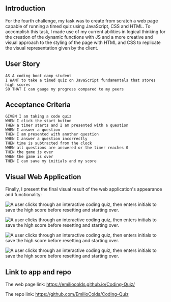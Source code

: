 ## Introduction
For the fourth challenge, my task was to create from scratch a web page capable of running a timed quiz using JavaScript, CSS and HTML. To accomplish this task, I made use of my current abilities in logical thinking for the creation of the dynamic functions with JS and a more creative and visual approach to the styling of the page with HTML and CSS to replicate the visual representation given by the client.

## User Story

```
AS A coding boot camp student
I WANT to take a timed quiz on JavaScript fundamentals that stores high scores
SO THAT I can gauge my progress compared to my peers
```

## Acceptance Criteria

```
GIVEN I am taking a code quiz
WHEN I click the start button
THEN a timer starts and I am presented with a question
WHEN I answer a question
THEN I am presented with another question
WHEN I answer a question incorrectly
THEN time is subtracted from the clock
WHEN all questions are answered or the timer reaches 0
THEN the game is over
WHEN the game is over
THEN I can save my initials and my score
```

## Visual Web Application
Finally, I present the final visual result of the web application's appearance and functionality:

![A user clicks through an interactive coding quiz, then enters initials to save the high score before resetting and starting over.](./Assets/Images/Captura%20de%20pantalla%202024-01-21%20a%20la(s)%2010.12.23 a.m..png)

![A user clicks through an interactive coding quiz, then enters initials to save the high score before resetting and starting over.](./Assets/Images/Captura%20de%20pantalla%202024-01-21%20a%20la(s)%2010.12.42 a.m..png)

![A user clicks through an interactive coding quiz, then enters initials to save the high score before resetting and starting over.](./Assets/Images/Captura%20de%20pantalla%202024-01-21%20a%20la(s)%2010.13.02 a.m..png)

![A user clicks through an interactive coding quiz, then enters initials to save the high score before resetting and starting over.](./Assets/Images/Captura%20de%20pantalla%202024-01-21%20a%20la(s)%2010.13.16 a.m..png)

## Link to app and repo
The web page link: https://emiliocolds.github.io/Coding-Quiz/

The repo link: https://github.com/EmilioColds/Coding-Quiz